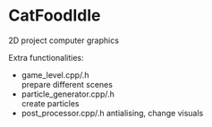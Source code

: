 # CatFoodIdle
2D project computer graphics

Extra functionalities:
* game_level.cpp/.h  
prepare different scenes
* particle_generator.cpp/.h  
create particles
* post_processor.cpp/.h
antialising, change visuals